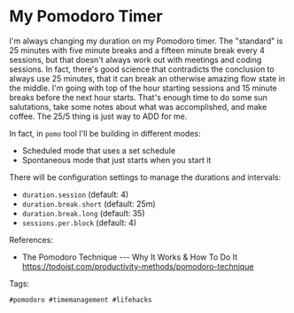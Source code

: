 # My Pomodoro Timer

I'm always changing my duration on my Pomodoro timer. The "standard" is
25 minutes with five minute breaks and a fifteen minute break every 4
sessions, but that doesn't always work out with meetings and coding
sessions. In fact, there's good science that contradicts the conclusion
to always use 25 minutes, that it can break an otherwise amazing flow
state in the middle. I'm going with top of the hour starting sessions
and 15 minute breaks before the next hour starts. That's enough time to
do some sun salutations, take some notes about what was accomplished,
and make coffee. The 25/5 thing is just way to ADD for me.

In fact, in `pomo` tool I'll be building in different modes:

* Scheduled mode that uses a set schedule
* Spontaneous mode that just starts when you start it

There will be configuration settings to manage the durations and
intervals:

* `duration.session` (default: 4)
* `duration.break.short` (default: 25m)
* `duration.break.long` (default: 35)
* `sessions.per.block` (default: 4)

References:

* The Pomodoro Technique --- Why It Works & How To Do It
  <https://todoist.com/productivity-methods/pomodoro-technique>

Tags:

    #pomodoro #timemanagement #lifehacks
